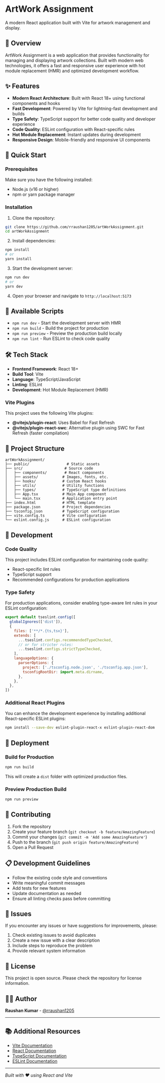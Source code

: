 # ArtWork Assignment

A modern React application built with Vite for artwork management and display.

## 🎨 Overview

ArtWork Assignment is a web application that provides functionality for managing and displaying artwork collections. Built with modern web technologies, it offers a fast and responsive user experience with hot module replacement (HMR) and optimized development workflow.

## ✨ Features

- **Modern React Architecture**: Built with React 18+ using functional components and hooks
- **Fast Development**: Powered by Vite for lightning-fast development and builds
- **Type Safety**: TypeScript support for better code quality and developer experience
- **Code Quality**: ESLint configuration with React-specific rules
- **Hot Module Replacement**: Instant updates during development
- **Responsive Design**: Mobile-friendly and responsive UI components

## 🚀 Quick Start

### Prerequisites

Make sure you have the following installed:
- Node.js (v16 or higher)
- npm or yarn package manager

### Installation

1. Clone the repository:
```bash
git clone https://github.com/rraushan1205/artWorkAssignment.git
cd artWorkAssignment
```

2. Install dependencies:
```bash
npm install
# or
yarn install
```

3. Start the development server:
```bash
npm run dev
# or
yarn dev
```

4. Open your browser and navigate to `http://localhost:5173`

## 📝 Available Scripts

- `npm run dev` - Start the development server with HMR
- `npm run build` - Build the project for production
- `npm run preview` - Preview the production build locally
- `npm run lint` - Run ESLint to check code quality

## 🛠️ Tech Stack

- **Frontend Framework**: React 18+
- **Build Tool**: Vite
- **Language**: TypeScript/JavaScript
- **Linting**: ESLint
- **Development**: Hot Module Replacement (HMR)

### Vite Plugins

This project uses the following Vite plugins:

- **@vitejs/plugin-react**: Uses Babel for Fast Refresh
- **@vitejs/plugin-react-swc**: Alternative plugin using SWC for Fast Refresh (faster compilation)

## 📁 Project Structure

```
artWorkAssignment/
├── public/                 # Static assets
├── src/                   # Source code
│   ├── components/        # React components
│   ├── assets/           # Images, fonts, etc.
│   ├── hooks/            # Custom React hooks
│   ├── utils/            # Utility functions
│   ├── types/            # TypeScript type definitions
│   ├── App.tsx           # Main App component
│   └── main.tsx          # Application entry point
├── index.html            # HTML template
├── package.json          # Project dependencies
├── tsconfig.json         # TypeScript configuration
├── vite.config.ts        # Vite configuration
└── eslint.config.js      # ESLint configuration
```

## 🔧 Development

### Code Quality

This project includes ESLint configuration for maintaining code quality:

- React-specific lint rules
- TypeScript support
- Recommended configurations for production applications

### Type Safety

For production applications, consider enabling type-aware lint rules in your ESLint configuration:

```javascript
export default tseslint.config([
  globalIgnores(['dist']),
  {
    files: ['**/*.{ts,tsx}'],
    extends: [
      ...tseslint.configs.recommendedTypeChecked,
      // or for stricter rules:
      ...tseslint.configs.strictTypeChecked,
    ],
    languageOptions: {
      parserOptions: {
        project: ['./tsconfig.node.json', './tsconfig.app.json'],
        tsconfigRootDir: import.meta.dirname,
      },
    },
  },
])
```

### Additional React Plugins

You can enhance the development experience by installing additional React-specific ESLint plugins:

```bash
npm install --save-dev eslint-plugin-react-x eslint-plugin-react-dom
```

## 🚀 Deployment

### Build for Production

```bash
npm run build
```

This will create a `dist` folder with optimized production files.

### Preview Production Build

```bash
npm run preview
```

## 🤝 Contributing

1. Fork the repository
2. Create your feature branch (`git checkout -b feature/AmazingFeature`)
3. Commit your changes (`git commit -m 'Add some AmazingFeature'`)
4. Push to the branch (`git push origin feature/AmazingFeature`)
5. Open a Pull Request

## 📋 Development Guidelines

- Follow the existing code style and conventions
- Write meaningful commit messages
- Add tests for new features
- Update documentation as needed
- Ensure all linting checks pass before committing

## 🐛 Issues

If you encounter any issues or have suggestions for improvements, please:

1. Check existing issues to avoid duplicates
2. Create a new issue with a clear description
3. Include steps to reproduce the problem
4. Provide relevant system information

## 📄 License

This project is open source. Please check the repository for license information.

## 👨‍💻 Author

**Raushan Kumar** - [@rraushan1205](https://github.com/rraushan1205)

---

## 📚 Additional Resources

- [Vite Documentation](https://vitejs.dev/)
- [React Documentation](https://reactjs.org/)
- [TypeScript Documentation](https://www.typescriptlang.org/)
- [ESLint Documentation](https://eslint.org/)

---

*Built with ❤️ using React and Vite*
